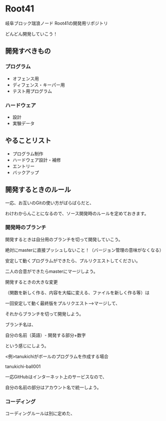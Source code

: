 # Root41

岐阜ブロック瑞浪ノード Root41の開発用リポジトリ

どんどん開発していこう！

## 開発すべきもの

### プログラム

* オフェンス用
* ディフェンス・キーパー用
* テスト用プログラム

### ハードウェア

* 設計
* 実験データ

## やることリスト

* プログラム制作
* ハードウェア設計・補修
* エントリー
* バックアップ

## 開発するときのルール

一応、お互いのGitの使い方がばらばらだと、

わけわからんことになるので、ソース開発時のルールを定めておきます。

### 開発時のブランチ

開発するときは自分用のブランチを切って開発していこう。

絶対にmasterに直接プッシュしないこと！（バージョン管理の意味がなくなる）

安定して動くプログラムができたら、プルリクエストしてください。

二人の合意ができたらmasterにマージしよう。

開発するときの大きな変更

（関数を新しく作る、内容を大幅に変える、ファイルを新しく作る等）は

一回安定して動く最終版をプルリクエスト-->マージして、

それからブランチを切って開発しよう。

ブランチ名は、

自分の名前（英語）- 開発する部分+数字

という感じにしよう。

<例>tanukichiがボールのプログラムを作成する場合

tanukichi-ball001

一応GitHubはインターネット上のサービスなので、

自分の名前の部分はアカウント名で統一しよう。

### コーディング

コーディングルールは別に定めた、